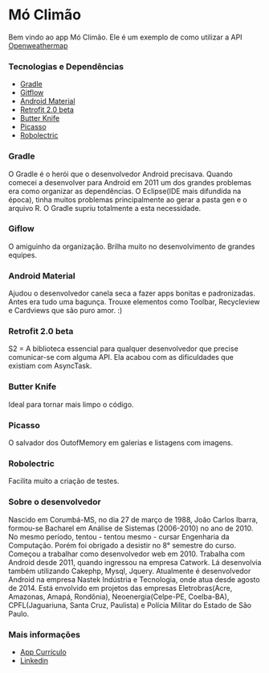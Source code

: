 # Mó Climão #

Bem vindo ao app Mó Climão. Ele é um exemplo de como utilizar a API [Openweathermap](http://openweathermap.org/api)

### Tecnologias e Dependências ###

* [Gradle](http://gradle.org/)
* [Gitflow](https://github.com/nvie/gitflow/)
* [Android Material](https://design.google.com/resources/?gclid=Cj0KEQiAhuSzBRDBoZfG56bK9-YBEiQARiPcZeoNg3KkyPKxo_K_8pFKjoPgTFEUWq2J1wSv9v26askaAiKQ8P8HAQ)
* [Retrofit 2.0 beta](http://square.github.io/retrofit/)
* [Butter Knife](http://jakewharton.github.io/butterknife/)
* [Picasso](http://square.github.io/picasso/)
* [Robolectric](http://robolectric.org/) <!--Está Faltando esta parte-->

### Gradle ###
O Gradle é o herói que o desenvolvedor Android precisava. Quando comecei a desenvolver para Android em 2011 um dos grandes problemas era como organizar as dependências. O Eclipse(IDE mais difundida na época), tinha muitos problemas principalmente ao gerar a pasta gen e o arquivo R. O Gradle supriu totalmente a esta necessidade.

### Giflow ###
O amiguinho da organização. Brilha muito no desenvolvimento de grandes equipes.

### Android Material ###
Ajudou o desenvolvedor canela seca a fazer apps bonitas e padronizadas. Antes era tudo uma bagunça. Trouxe elementos como Toolbar, Recycleview e Cardviews que são puro amor. :)


### Retrofit 2.0 beta ###
S2 = A biblioteca essencial para qualquer desenvolvedor que precise comunicar-se com alguma API. Ela acabou com as dificuldades que existiam com AsyncTask.

### Butter Knife ###
Ideal para tornar mais limpo o código. 

### Picasso ###
O salvador dos OutofMemory em galerias e listagens com imagens.

### Robolectric ###
Facilita muito a criação de testes.


### Sobre o desenvolvedor ###
Nascido em Corumbá-MS, no dia 27 de março de 1988, João Carlos Ibarra, formou-se Bacharel em Análise de Sistemas (2006-2010) no ano de 2010. No mesmo período, tentou - tentou mesmo - cursar Engenharia da Computação. Porém foi obrigado a desistir no 8° semestre do curso.
Começou a trabalhar como desenvolvedor web em 2010. Trabalha com Android desde 2011, quando ingressou na empresa Catwork. Lá desenvolvia também utilizando Cakephp, Mysql, Jquery.
Atualmente é desenvolvedor Android na empresa Nastek Indústria e Tecnologia, onde atua desde agosto de 2014. Está envolvido em projetos das empresas Eletrobras(Acre, Amazonas, Amapá, Rondônia), Neoenergia(Celpe-PE, Coelba-BA), CPFL(Jaguariuna, Santa Cruz, Paulista) e Polícia Militar do Estado de São Paulo.

### Mais informações ###
* [App Currículo](https://play.google.com/store/apps/details?id=com.joaoibarra.curriculo)
* [Linkedin](https://br.linkedin.com/in/joaoibarra)

